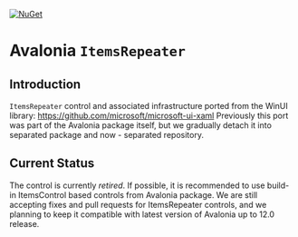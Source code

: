 [![NuGet](https://img.shields.io/nuget/v/Avalonia.Controls.ItemsRepeater.svg)](https://www.nuget.org/packages/Avalonia.Controls.ItemsRepeater/)
# Avalonia `ItemsRepeater`

## Introduction

`ItemsRepeater` control and associated infrastructure ported from the WinUI library: https://github.com/microsoft/microsoft-ui-xaml
Previously this port was part of the Avalonia package itself, but we gradually detach it into separated package and now - separated repository.

## Current Status

The control is currently *retired*.
If possible, it is recommended to use build-in ItemsControl based controls from Avalonia package.
We are still accepting fixes and pull requests for ItemsRepeater controls, and we planning to keep it compatible with latest version of Avalonia up to 12.0 release.
